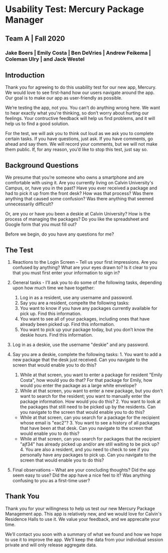 # Usability Test: Mercury Package Manager
## Team A | Fall 2020
### Jake Boers | Emily Costa | Ben DeVries | Andrew Feikema | Coleman Ulry | and Jack Westel

## Introduction
Thank you for agreeing to do this usability test for our new app, Mercury. We would love to see first-hand how our users navigate around the app. Our goal is to make our app as user-friendly as possible.

We’re testing the app, not you. You can’t do anything wrong here. We want to hear exactly what you're thinking, so don’t worry about hurting our feelings. Your contructive feedback will help us find problems, and it will help us to find a good solution.

For the test, we will ask you to think out loud as we ask you to complete certain tasks. If you have questions, just ask. If you have comments, go ahead and say them. We will record your comments, but we will not make them public. If, for any reason, you’d like to stop this test, just say so.

## Background Questions
We presume that you’re someone who owns a smartphone and are comfortable with using it. Are you currently living on Calvin University's Campus, or, have you in the past? Have you ever received a package and had to pick it up from the front desk? How was that process? Was there anything that caused some confusion? Was there anything that seemed unnecessarily difficult?

Or, are you or have you been a deskie at Calvin University? How is the process of managing the packages? Do you like the spreadsheet and Google form that you must fill out?

Before we begin, do you have any questions for me?

## The Test
1. Reactions to the Login Screen – Tell us your first impressions. Are you confused by anything? What are your eyes drawn to? Is it clear to you that you must first enter your information to sign in?

2. General tasks - I’ll ask you to do some of the following tasks, depending upon how much time we have together:

    1. Log in as a resident, use any username and password.
    2. Say you are a resident, compelte the following tasks:
      1. You want to know if you have any packages currently available for pick up. Find this information.
      2. You want to see all of your packages, including ones that have already been picked up. Find this information.
      3. You want to pick up your package today, but you don’t know the deskie hours. Find this information.
  3. Log in as a deskie, use the username "deskie" and any password.
  4. Say you are a deskie, complete the following tasks:
    1. You want to add a new package that the desk just received. Can you navigate to the screen that would enable you to do this?
      1. While at that screen, you want to enter a package for resident "Emily Costa", how would you do that? For that package for Emily, how would you enter the package as a large white envelope?
      2. While at that screen, you want to enter a new package, but you don't want to search for the resident; you want to manually enter the package information. How would you do this?
    2. You want to look at the packages that still need to be picked up by the residents. Can you navigate to the screen that would enable you to do this?
      - While at that screen, can you search for a package for the recipient whose email is "eac2"?
    3. You want to see a history of all packages that have been at that desk. Can you navigate to the screen that would enable you to do this?
      - While at that screen, can you search for packages that the recipient "ajf34" has already picked up and/or are still waiting to be pick up?
    4. You are also a resident, and you need to check to see if you personally have any packages to pick up. Can you navigate to the screen that would enable you to do this?


3. Final observations – What are your concluding thoughts? Did the app seem easy to use? Did the app have a nice feel to it? Was anything confusing to you as a first-time user?

## Thank You
Thank you for your willingness to help us test our new Mercury Package Management app. This app is relatively new, and we would love for Calvin's Residence Halls to use it. We value your feedback, and we apprecaite your time.

We’ll contact you soon with a summary of what we found and how we hope to use it to improve the app. We’ll keep the data from your individual session private and will only release aggregate data.

